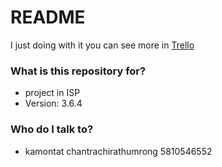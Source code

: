 # README #

I just doing with it
you can see more in [Trello](https://trello.com/b/1y9SXOec)

### What is this repository for? ###

* project in ISP
* Version: 3.6.4

### Who do I talk to? ###

* kamontat chantrachirathumrong 5810546552
